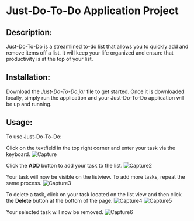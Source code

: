 # Just-Do-To-Do Application Project

## Description:

Just-Do-To-Do is a streamlined to-do list that allows you to quickly add and remove items off a list. It will keep your life organized and ensure that productivity is at the top of your list.

## Installation:

Download the *Just-Do-To-Do.jar* file to get started. Once it is downloaded locally, simply run the application and your Just-Do-To-Do application will be up and running.

## Usage:

To use Just-Do-To-Do:

Click on the textfield in the top right corner and enter your task via the keyboard. 
![Capture](https://user-images.githubusercontent.com/71899121/99915426-d1cabd80-2cc0-11eb-964d-c1d6fbf9415e.PNG)



Click the **ADD** button to add your task to the list.
![Capture2](https://user-images.githubusercontent.com/71899121/99915462-076fa680-2cc1-11eb-997a-6a8f2ba99aba.PNG)



Your task will now be visible on the listview. To add more tasks, repeat the same process.
![Capture3](https://user-images.githubusercontent.com/71899121/99915489-3dad2600-2cc1-11eb-88e8-18a153dae4c6.PNG)




To delete a task, click on your task located on the list view and then click the **Delete** button at the bottom of the page.
![Capture4](https://user-images.githubusercontent.com/71899121/99915514-60d7d580-2cc1-11eb-9781-f0def33ed2b8.PNG)
![Capture5](https://user-images.githubusercontent.com/71899121/99915515-63d2c600-2cc1-11eb-800d-30372ffd5417.PNG)



Your selected task will now be removed.
![Capture6](https://user-images.githubusercontent.com/71899121/99915539-89f86600-2cc1-11eb-8711-9cb9f7d381b8.PNG)



